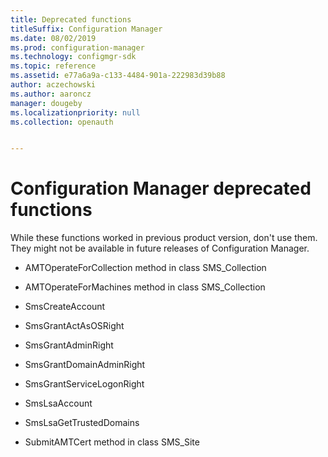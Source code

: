 ```yaml
---
title: Deprecated functions
titleSuffix: Configuration Manager
ms.date: 08/02/2019
ms.prod: configuration-manager
ms.technology: configmgr-sdk
ms.topic: reference
ms.assetid: e77a6a9a-c133-4484-901a-222983d39b88
author: aczechowski
ms.author: aaroncz
manager: dougeby
ms.localizationpriority: null
ms.collection: openauth


---
```


# Configuration Manager deprecated functions

While these functions worked in previous product version, don't use them. They might not be available in future releases of Configuration Manager.

- AMTOperateForCollection method in class SMS_Collection

- AMTOperateForMachines method in class SMS_Collection

- SmsCreateAccount

- SmsGrantActAsOSRight

- SmsGrantAdminRight

- SmsGrantDomainAdminRight

- SmsGrantServiceLogonRight

- SmsLsaAccount

- SmsLsaGetTrustedDomains

- SubmitAMTCert method in class SMS_Site
